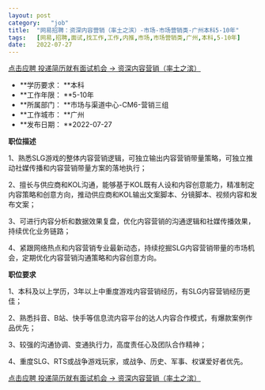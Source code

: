 ```yaml
---
layout:	post
category:	"job"
title:	"网易招聘：资深内容营销（率土之滨）-市场-市场营销类-广州本科5-10年"
tags:	[网易,招聘,面试,找工作,工作,内推,市场,市场营销类,广州,本科,5-10年]
date:	2022-07-27
---
```


[点击应聘 投递简历就有面试机会 ->  资深内容营销（率土之滨）](http://mobile.bole.netease.com/bole/boleDetail?id=36662&employeeId=346f03c3cda5f04c&key=all)



- **学历要求： **本科
- **工作年限： **5-10年
- **所属部门： **市场与渠道中心-CM6-营销三组
- **工作城市： **广州
- **发布日期： **2022-07-27



**职位描述**

1、熟悉SLG游戏的整体内容营销逻辑，可独立输出内容营销带量策略，可独立推动社媒传播和内容营销带量方案的落地执行；

2、擅长与供应商和KOL沟通，能够基于KOL既有人设和内容创意能力，精准制定内容策略和创意方向，推动供应商和KOL输出文案脚本、分镜脚本、视频内容和发布文案；

3、可进行内容分析和数据效果复盘，优化内容营销的沟通逻辑和社媒传播效果，持续优化业务链路；

4、紧跟网络热点和内容营销专业最新动态，持续挖掘SLG内容营销带量的市场机会，定期优化内容营销沟通策略和内容创意方向。





**职位要求**

1、本科及以上学历，3年以上中重度游戏内容营销经历，有SLG内容营销经历更佳；

2、熟悉抖音、B站、快手等信息流内容平台的达人内容合作模式，有爆款案例作品优先；

3、较强的沟通协调、变通执行力，高度责任心及团队合作精神；

4、重度SLG、RTS或战争游戏玩家，或战争、历史、军事、权谋爱好者优先。



[点击应聘 投递简历就有面试机会 ->  资深内容营销（率土之滨）](http://mobile.bole.netease.com/bole/boleDetail?id=36662&employeeId=346f03c3cda5f04c&key=all)